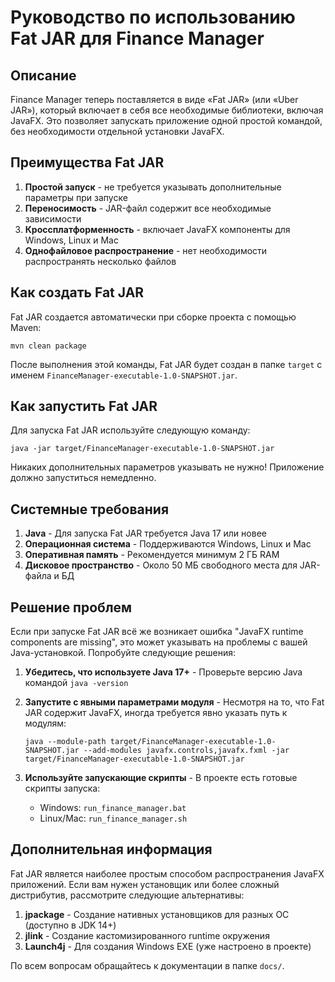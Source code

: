 # Руководство по использованию Fat JAR для Finance Manager

## Описание

Finance Manager теперь поставляется в виде «Fat JAR» (или «Uber JAR»), который включает в себя все необходимые библиотеки, включая JavaFX. Это позволяет запускать приложение одной простой командой, без необходимости отдельной установки JavaFX.

## Преимущества Fat JAR

1. **Простой запуск** - не требуется указывать дополнительные параметры при запуске
2. **Переносимость** - JAR-файл содержит все необходимые зависимости
3. **Кроссплатформенность** - включает JavaFX компоненты для Windows, Linux и Mac
4. **Однофайловое распространение** - нет необходимости распространять несколько файлов

## Как создать Fat JAR

Fat JAR создается автоматически при сборке проекта с помощью Maven:

```
mvn clean package
```

После выполнения этой команды, Fat JAR будет создан в папке `target` с именем `FinanceManager-executable-1.0-SNAPSHOT.jar`.

## Как запустить Fat JAR

Для запуска Fat JAR используйте следующую команду:

```
java -jar target/FinanceManager-executable-1.0-SNAPSHOT.jar
```

Никаких дополнительных параметров указывать не нужно! Приложение должно запуститься немедленно.

## Системные требования

1. **Java** - Для запуска Fat JAR требуется Java 17 или новее
2. **Операционная система** - Поддерживаются Windows, Linux и Mac
3. **Оперативная память** - Рекомендуется минимум 2 ГБ RAM
4. **Дисковое пространство** - Около 50 МБ свободного места для JAR-файла и БД

## Решение проблем

Если при запуске Fat JAR всё же возникает ошибка "JavaFX runtime components are missing", это может указывать на проблемы с вашей Java-установкой. Попробуйте следующие решения:

1. **Убедитесь, что используете Java 17+** - Проверьте версию Java командой `java -version`

2. **Запустите с явными параметрами модуля** - Несмотря на то, что Fat JAR содержит JavaFX, иногда требуется явно указать путь к модулям:
   ```
   java --module-path target/FinanceManager-executable-1.0-SNAPSHOT.jar --add-modules javafx.controls,javafx.fxml -jar target/FinanceManager-executable-1.0-SNAPSHOT.jar
   ```

3. **Используйте запускающие скрипты** - В проекте есть готовые скрипты запуска:
   - Windows: `run_finance_manager.bat`
   - Linux/Mac: `run_finance_manager.sh`

## Дополнительная информация

Fat JAR является наиболее простым способом распространения JavaFX приложений. Если вам нужен установщик или более сложный дистрибутив, рассмотрите следующие альтернативы:

1. **jpackage** - Создание нативных установщиков для разных ОС (доступно в JDK 14+)
2. **jlink** - Создание кастомизированного runtime окружения
3. **Launch4j** - Для создания Windows EXE (уже настроено в проекте)

По всем вопросам обращайтесь к документации в папке `docs/`.

